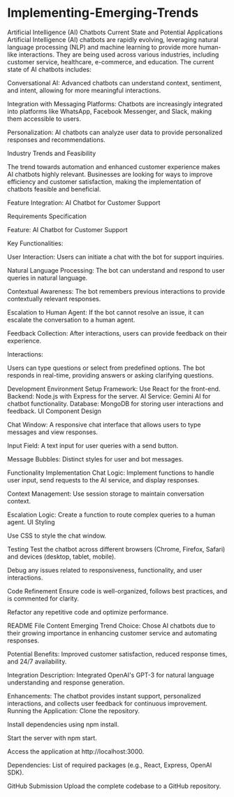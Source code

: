 # Implementing-Emerging-Trends
Artificial Intelligence (AI) Chatbots
Current State and Potential Applications
Artificial Intelligence (AI) chatbots are rapidly evolving, leveraging natural language processing (NLP) and machine learning to provide more human-like interactions. They are being used across various industries, including customer service, healthcare, e-commerce, and education. The current state of AI chatbots includes:

Conversational AI: Advanced chatbots can understand context, sentiment, and intent, allowing for more meaningful interactions.

Integration with Messaging Platforms: Chatbots are increasingly integrated into platforms like WhatsApp, Facebook Messenger, and Slack, making them accessible to users.

Personalization: AI chatbots can analyze user data to provide personalized responses and recommendations.

Industry Trends and Feasibility

The trend towards automation and enhanced customer experience makes AI chatbots highly relevant. Businesses are looking for ways to improve efficiency and customer satisfaction, making the implementation of chatbots feasible and beneficial.

Feature Integration: AI Chatbot for Customer Support

Requirements Specification

Feature: AI Chatbot for Customer Support

Key Functionalities:

User Interaction: Users can initiate a chat with the bot for support inquiries.

Natural Language Processing: The bot can understand and respond to user queries in natural language.

Contextual Awareness: The bot remembers previous interactions to provide contextually relevant responses.

Escalation to Human Agent: If the bot cannot resolve an issue, it can escalate the conversation to a human agent.

Feedback Collection: After interactions, users can provide feedback on their experience.

Interactions:

Users can type questions or select from predefined options.
The bot responds in real-time, providing answers or asking clarifying questions.

Development Environment Setup
Framework: Use React for the front-end.
Backend: Node.js with Express for the server.
AI Service: Gemini AI for chatbot functionality.
Database: MongoDB for storing user interactions and feedback.
UI Component Design

Chat Window: A responsive chat interface that allows users to type messages and view responses.

Input Field: A text input for user queries with a send button.

Message Bubbles: Distinct styles for user and bot messages.

Functionality Implementation
Chat Logic: Implement functions to handle user input, send requests to the AI service, and display responses.

Context Management: Use session storage to maintain conversation context.

Escalation Logic: Create a function to route complex queries to a human agent.
UI Styling

Use CSS to style the chat window.

Testing
Test the chatbot across different browsers (Chrome, Firefox, Safari) and devices (desktop, tablet, mobile).

Debug any issues related to responsiveness, functionality, and user interactions.

Code Refinement
Ensure code is well-organized, follows best practices, and is commented for clarity.

Refactor any repetitive code and optimize performance.

README File Content
Emerging Trend Choice: Chose AI chatbots due to their growing importance in enhancing customer service and automating responses.

Potential Benefits: Improved customer satisfaction, reduced response times, and 24/7 availability.

Integration Description: Integrated OpenAI's GPT-3 for natural language understanding and response generation.

Enhancements: The chatbot provides instant support, personalized interactions, and collects user feedback for continuous improvement.
Running the Application:
Clone the repository.

Install dependencies using npm install.

Start the server with npm start.

Access the application at http://localhost:3000.

Dependencies: List of required packages (e.g., React, Express, OpenAI SDK).

GitHub Submission
Upload the complete codebase to a GitHub repository.
